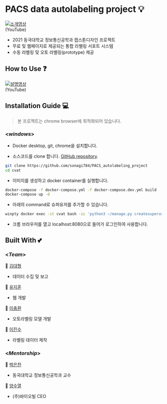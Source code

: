 
# PACS data autolabeling project 💡

[![소개영상](https://img.youtube.com/vi/ToVcqdqfQKM/0.jpg)](https://youtu.be/ToVcqdqfQKM)  
(YouTube)  

- 2021 동국대학교 정보통신공학과 캡스톤디자인 프로젝트
- 무료 및 웹페이지로 제공되는 통합 라벨링 서포트 시스템  
- 수동 라벨링 및 오토 라벨링(prototype) 제공  

## How to Use ❓

[![설명영상](https://img.youtube.com/vi/TdMTETOsOtw/0.jpg)](https://youtu.be/TdMTETOsOtw)  
(YouTube)  

## Installation Guide 💻

> 본 프로젝트는 chrome browser에 최적화되어 있습니다.  

### <_windows_>

-   Docker desktop, git, chrome을 설치합니다.

- 소스코드를 clone 합니다. [GitHub repository](https://github.com/sonagi784/PACS_autolabeling_project).
```sh
git clone https://github.com/sonagi784/PACS_autolabeling_project
cd cvat
```
- 이미지를 생성하고 docker container를 실행합니다.
```sh
docker-compose -f docker-compose.yml -f docker-compose.dev.yml build
docker-compose up -d
```
- 아래의 command로 슈퍼유저를 추가할 수 있습니다.

```sh
winpty docker exec -it cvat bash -ic 'python3 ~/manage.py createsuperuser'
```
-  크롬 브라우저를 열고 localhost:8080으로 들어가 로그인하여 사용합니다.


## Built With 💕

### <_Team_>

👨 [김대형](https://github.com/ghkdnswl)  
- 데이터 수집 및 보고  

👨 [유지훈](https://github.com/sonagi784)  
- 웹 개발  

👨 [이충환](https://github.com/ChungHwan0428)  
- 오토라벨링 모델 개발  

👨 [이진수](https://github.com/ljs-ai)  
- 라벨링 데이터 제작  

### <_Mentorship_>

👴 [박은찬](https://kr.linkedin.com/in/%EC%9D%80%EC%B0%AC-%EB%B0%95-a9a65b146)  
- 동국대학교 정보통신공학과 교수  

👴 [양수열](https://kr.linkedin.com/in/javaoracle/ko)  
- (주)바이오빌 CEO 

